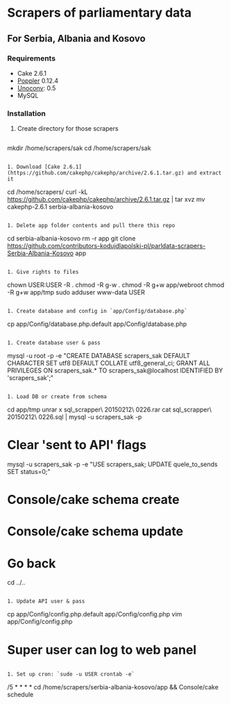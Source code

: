 # Scrapers of parliamentary data 
## For Serbia, Albania and Kosovo

### Requirements
- Cake 2.6.1
- [Poppler](http://poppler.freedesktop.org/) 0.12.4
- [Unoconv](http://dag.wiee.rs/home-made/unoconv/): 0.5
- MySQL

### Installation
1. Create directory for those scrapers

   ```
mkdir /home/scrapers/sak
cd /home/scrapers/sak
   ```

1. Download [Cake 2.6.1](https://github.com/cakephp/cakephp/archive/2.6.1.tar.gz) and extract it

   ```
cd /home/scrapers/
curl -kL https://github.com/cakephp/cakephp/archive/2.6.1.tar.gz | tar xvz
mv cakephp-2.6.1 serbia-albania-kosovo
   ```

1. Delete app folder contents and pull there this repo

   ```
cd serbia-albania-kosovo 
rm -r app
git clone https://github.com/contributors-kodujdlapolski-pl/parldata-scrapers-Serbia-Albania-Kosovo app
   ```

1. Give rights to files

   ```
chown USER:USER -R .
chmod -R g-w .
chmod -R g+w app/webroot
chmod -R g+w app/tmp
sudo adduser www-data USER
   ```

1. Create database and config in `app/Config/database.php`

   ```
cp app/Config/database.php.default app/Config/database.php
   ```

1. Create database user & pass
   
   ```
mysql -u root -p -e "CREATE DATABASE scrapers_sak DEFAULT CHARACTER SET utf8
  DEFAULT COLLATE utf8_general_ci; GRANT ALL PRIVILEGES ON scrapers_sak.* TO scrapers_sak@localhost IDENTIFIED BY 'scrapers_sak';"
   ```

1. Load DB or create from schema

   ```
cd app/tmp
unrar x sql_scrapper\ 20150212\ 0226.rar
cat sql_scrapper\ 20150212\ 0226.sql | mysql -u scrapers_sak -p   

# Clear 'sent to API' flags
mysql -u scrapers_sak -p -e "USE scrapers_sak; UPDATE quele_to_sends SET status=0;"
   
# Console/cake schema create
# Console/cake schema update

# Go back
cd ../..
   ```

1. Update API user & pass

   ```
cp app/Config/config.php.default app/Config/config.php
vim app/Config/config.php
# Super user can log to web panel
   ```

1. Set up cron: `sude -u USER crontab -e`

   ```
/5 * * * * cd /home/scrapers/serbia-albania-kosovo/app && Console/cake schedule
   ```
